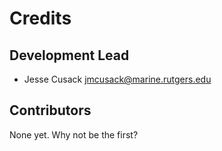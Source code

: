 # Credits

## Development Lead

* Jesse Cusack <jmcusack@marine.rutgers.edu>

## Contributors

None yet. Why not be the first?